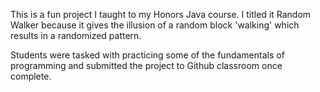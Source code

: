 This is a fun project I taught to my Honors Java course. I titled it Random Walker because it gives the illusion of a random block 'walking' which results in a randomized pattern. 

Students were tasked with practicing some of the fundamentals of programming and submitted the project to Github classroom once complete. 